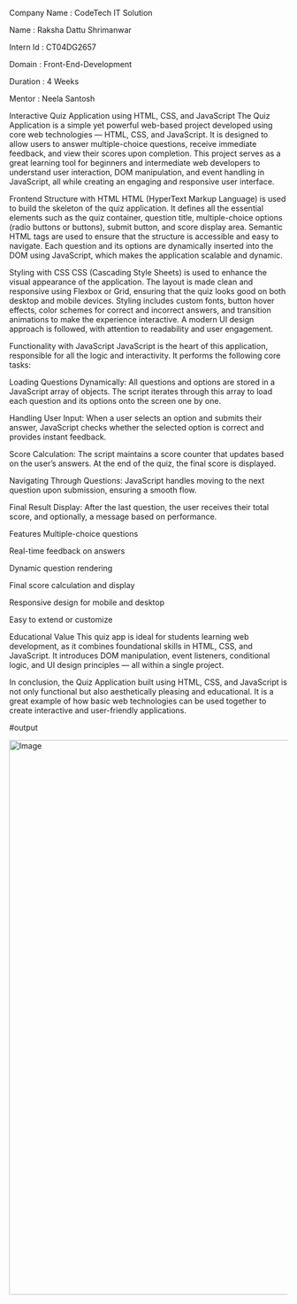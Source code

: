 Company Name : CodeTech IT Solution

Name : Raksha Dattu Shrimanwar

Intern Id : CT04DG2657

Domain : Front-End-Development

Duration : 4 Weeks

Mentor : Neela Santosh

Interactive Quiz Application using HTML, CSS, and JavaScript
The Quiz Application is a simple yet powerful web-based project developed using core web technologies — HTML, CSS, and JavaScript. It is designed to allow users to answer multiple-choice questions, receive immediate feedback, and view their scores upon completion. This project serves as a great learning tool for beginners and intermediate web developers to understand user interaction, DOM manipulation, and event handling in JavaScript, all while creating an engaging and responsive user interface.

Frontend Structure with HTML
HTML (HyperText Markup Language) is used to build the skeleton of the quiz application. It defines all the essential elements such as the quiz container, question title, multiple-choice options (radio buttons or buttons), submit button, and score display area. Semantic HTML tags are used to ensure that the structure is accessible and easy to navigate. Each question and its options are dynamically inserted into the DOM using JavaScript, which makes the application scalable and dynamic.

Styling with CSS
CSS (Cascading Style Sheets) is used to enhance the visual appearance of the application. The layout is made clean and responsive using Flexbox or Grid, ensuring that the quiz looks good on both desktop and mobile devices. Styling includes custom fonts, button hover effects, color schemes for correct and incorrect answers, and transition animations to make the experience interactive. A modern UI design approach is followed, with attention to readability and user engagement.

Functionality with JavaScript
JavaScript is the heart of this application, responsible for all the logic and interactivity. It performs the following core tasks:

Loading Questions Dynamically: All questions and options are stored in a JavaScript array of objects. The script iterates through this array to load each question and its options onto the screen one by one.

Handling User Input: When a user selects an option and submits their answer, JavaScript checks whether the selected option is correct and provides instant feedback.

Score Calculation: The script maintains a score counter that updates based on the user’s answers. At the end of the quiz, the final score is displayed.

Navigating Through Questions: JavaScript handles moving to the next question upon submission, ensuring a smooth flow.

Final Result Display: After the last question, the user receives their total score, and optionally, a message based on performance.

Features
Multiple-choice questions

Real-time feedback on answers

Dynamic question rendering

Final score calculation and display

Responsive design for mobile and desktop

Easy to extend or customize

Educational Value
This quiz app is ideal for students learning web development, as it combines foundational skills in HTML, CSS, and JavaScript. It introduces DOM manipulation, event listeners, conditional logic, and UI design principles — all within a single project.

In conclusion, the Quiz Application built using HTML, CSS, and JavaScript is not only functional but also aesthetically pleasing and educational. It is a great example of how basic web technologies can be used together to create interactive and user-friendly applications.

#output

<img width="1919" height="1002" alt="Image" src="https://github.com/user-attachments/assets/0d80da30-2b0f-4592-bab6-705a04066322" />

